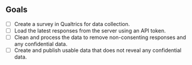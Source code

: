 ## Goals
- [ ] Create a survey in Qualtrics for data collection.
- [ ] Load the latest responses from the server using an API token.
- [ ] Clean and process the data to remove non-consenting responses and any confidential data.
- [ ] Create and publish usable data that does not reveal any confidential data.